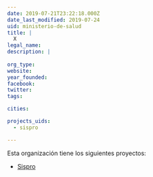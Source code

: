 ```yaml
---
date: 2019-07-21T23:22:18.000Z
date_last_modified: 2019-07-24
uid: ministerio-de-salud
title: |
  X
legal_name: 
description: |
  
org_type: 
website: 
year_founded: 
facebook: 
twitter: 
tags:

cities: 

projects_uids:
  - sispro

---
```


Esta organización tiene los siguientes proyectos:

- [Sispro](/proyectos/sispro)
